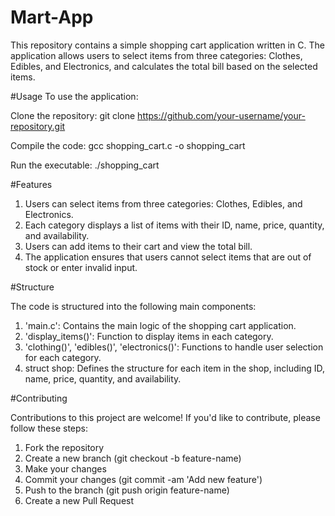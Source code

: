 # Mart-App

This repository contains a simple shopping cart application written in C. The application allows users to select items from three categories: Clothes, Edibles, and Electronics, and calculates the total bill based on the selected items.

#Usage
To use the application:

Clone the repository:
git clone https://github.com/your-username/your-repository.git

Compile the code:
gcc shopping_cart.c -o shopping_cart

Run the executable:
./shopping_cart

#Features

1. Users can select items from three categories: Clothes, Edibles, and Electronics.
2. Each category displays a list of items with their ID, name, price, quantity, and availability.
3. Users can add items to their cart and view the total bill.
4. The application ensures that users cannot select items that are out of stock or enter invalid input.

#Structure

The code is structured into the following main components:

1. 'main.c': Contains the main logic of the shopping cart application.
2. 'display_items()': Function to display items in each category.
3. 'clothing()', 'edibles()', 'electronics()': Functions to handle user selection for each category.
4. struct shop: Defines the structure for each item in the shop, including ID, name, price, quantity, and availability.

#Contributing

Contributions to this project are welcome! If you'd like to contribute, please follow these steps:

1. Fork the repository
2. Create a new branch (git checkout -b feature-name)
3. Make your changes
4. Commit your changes (git commit -am 'Add new feature')
5. Push to the branch (git push origin feature-name)
6. Create a new Pull Request

